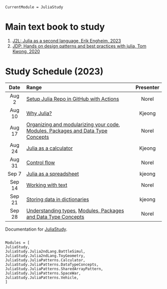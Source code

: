 ```@meta
CurrentModule = JuliaStudy
```

# Main text book to study

1. [J2L: Julia as a second language, Erik Engheim, 2023](https://github.com/ordovician/code-samples-julia-second-language)
2. [JDP: Hands on design patterns and best practices with julia, Tom Kwong, 2020](https://github.com/PacktPublishing/Hands-on-Design-Patterns-and-Best-Practices-with-Julia)

# Study Schedule (2023)

|  Date  | Range                                                                                           | Presenter |
| :----: | :---------------------------------------------------------------------------------------------- | :-------: |
| Aug 2  | [Setup Julia Repo in GitHub with Actions](@ref)                                                 |   Norel   |
| Aug 10 | [Why Julia?](@ref)                                                                              |  Kjeong   |
| Aug 17 | [Organizing and modularizing your code](@ref), [Modules, Packages and Data Type Concepts](@ref) |   Norel   |
| Aug 24 | [Julia as a calculator](@ref)                                                                   |  Kjeong   |
| Aug 31 | [Control flow](@ref)                                                                            |   Norel   |
| Sep 7  | [Julia as a spreadsheet](@ref)                                                                  |  kjeong   |
| Sep 14 | [Working with text](@ref)                                                                       |   Norel   |
| Sep 21 | [Storing data in dictionaries](@ref)                                                            |  kjeong   |
| Sep 28 | [Understanding types](@ref), [Modules, Packages and Data Type Concepts](@ref)                   |   Norel   |

Documentation for [JuliaStudy](https://github.com/ecoinfos/JuliaStudy.jl).

```@index

```

```@autodocs
Modules = [
JuliaStudy,
JuliaStudy.Julia2ndLang.BattleSimul,
JuliaStudy.Julia2ndLang.ToyGeometry,
JuliaStudy.JuliaPatterns.Calculator,
JuliaStudy.JuliaPatterns.DataTypeConcepts,
JuliaStudy.JuliaPatterns.SharedArrayPattern,
JuliaStudy.JuliaPatterns.SpaceWar,
JuliaStudy.JuliaPatterns.Vehicle,
]
```
